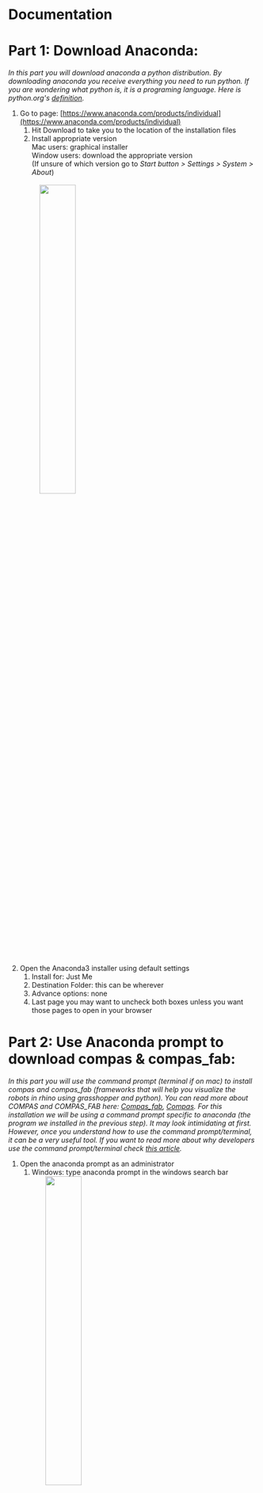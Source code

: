 # Documentation
# **Part 1: Download Anaconda:**

_In this part you will download anaconda a python distribution. By downloading anaconda you receive everything you need to run python. If you are wondering what python is, it is a programing language. Here is python.org&#39;s_ [_definition_](https://www.python.org/doc/essays/blurb/)_._

1) Go to page: [https://www.anaconda.com/products/individual](https://www.anaconda.com/products/individual)
    1) Hit Download to take you to the location of the installation files 
    2. Install appropriate version<br/>
Mac users: graphical installer<br/>
       Window users: download the appropriate version  
      (If unsure of which version go to _Start button > Settings > System > About_)<br/> <br/>
       &nbsp; &nbsp; <img src="screenGIFs/windows%20version.gif" width="40%"><br/> 

2. Open the Anaconda3 installer using default settings 
    1. Install for: Just Me 
    2. Destination Folder: this can be wherever 
    3. Advance options: none 
    4. Last page you may want to uncheck both boxes unless you want those pages to open in your browser 

# **Part 2: Use Anaconda prompt to download compas &amp; compas\_fab:**

_In this part you will use the command prompt (terminal if on mac) to install compas and compas\_fab (frameworks that will help you visualize the robots in rhino using grasshopper and python). You can read more about COMPAS and COMPAS\_FAB here:_ [_Compas\_fab_](https://gramaziokohler.github.io/compas_fab/latest/overview.html)_,_ [_Compas_](https://compas.dev/compas/index.html)_. For this installation we will be using a command prompt specific to anaconda (the program we installed in the previous step). It may look intimidating at first. However, once you understand how to use the command prompt/terminal, it can be a very useful tool. If you want to read more about why developers use the command prompt/terminal check_ _[this article](https://www.digitalcitizen.life/what-is-cmd)._

1. Open the anaconda prompt as an administrator
    1. Windows: type anaconda prompt in the windows search bar <br/>
     &nbsp; &nbsp; &nbsp; &nbsp;<img src="screenshots/commandPrompt.png" width="40%"> <br/>
    2. Mac: Open Launchpad, then click the terminal icon. <br/>
     &nbsp; &nbsp; &nbsp; &nbsp;<img src="screenshots/terminal.png" width="40%"> <br/>
2. Now we will use the prompt to install compas and compas\_fab. In the anaconda prompt/terminal type in each of these lines found below (hitting enter after each line). You can optionally copy and paste **all** of the lines. Either use (_crtl v / cmd v_) depending on your computer. If that does not work try right clicking. However before you do that you may want to change the name of the python environment. In this cause it is simply your_env_name but you could change this to be anything. **Just make sure you have the same environment name for every step**

```console
conda config --add channels conda-forge
conda remove --name your_env_name --all
conda create -n your_env_name python=3.6 compas compas_fab --yes
conda activate your_env_name
python -m compas_rhino.install
```
For the last two steps you will need to allow the anaconda prompt/terminal to make changes to local rhino files. So make sure you are logged in as an administrator.

<img src="screenGIFs/download compas and compas_fab.gif" width="60%">

_Explained below is what each line is does:_

```console 
(base) conda config --add channels conda-forge 
```
Adds the package conda-forge: _[https://conda-forge.org/#about](https://conda-forge.org/#about)_ <br/> <br/> 
```console 
(base) conda remove --name your_env_name --all 
``` 
Removes any environment with that name in preparation to create new one with updated version of python compas and compas_fab <br/>  <br/>
 ```console 
 (base) conda create -n your_env_name python=3.6 compas compas_fab --yes 
 ``` 
Creates a new python environment and installs compas and compas_fab. Python environments are helpful because they store everything you need for a certain project. In this case, in our project our dependencies are compas and compas_fab so we include them in our environment. If we were to start another project we could then create a new environment that includes everything we need for that project.<br/>  <br/>
 ```console 
 (base) conda activate your_env_name
 ``` 
Activates the environment created in the previous step  <br/><br/> 
   ```console 
   (your_env_name) python -m compas_rhino.install 
   ```
Installs compas and compas_fab for rhino <br/><br/> 
* * *
3. Finally check to make sure that the installation worked by typing/copying and pasting the following code: <br/>

```console
python
import compas_fab
compas_fab.__version__
```
You should see:
```console
'0.16.0';
```
<img src="screenshots/versionCompas.png" width="100%">

_In this step we are starting a python file, adding the package compas\_fab (which we installed in the previous step) and requesting the package&#39;s version. You should have installed the most current package. So a version of 0.16.0 or newer should be printed on the screen._ <br/><br/> 

    
# **Part 3: Downloading github &amp; files needed to run robots from grasshopper**

_In this part you will download github desktop. You will use this to get a repository from the web that will help you work with the robots in grasshopper. We are using github desktop to retrieve these files because we want to clone them instead of downloading them. Cloning is similar to downloading but has the option to update the files if they are changed by the creator._ ![](RackMultipart20200820-4-13h5aym_html_b5ed5bc59b1b939f.png)

1) Download &amp; setup GitHub for desktop: [https://desktop.github.com](https://desktop.github.com/) <img src="screenshots/GitHubLogo.png" width="10%">
    1) The proper type of GitHub should appear (i.e. mac, windows x64, etc.) however if it does not just download the appropriate version for your computer.
    2) Click installer for Windows and double click the downloaded zip folder for Mac to install.
    3) Open GitHub desktop.
    4) If you have an account sign in. If not it is recommended that you make one.
 
2) Go to documents and find the GitHub folder
    1) This is where the repositories at default will be saved
    2) If you want you can create a subfolder for the repositories from this class (see part 3. v.). Make sure to not have spaces in the name of the subfolder and try to stay away from special characters as well. These specific characters can cause issues when referencing the paths (as we see in iv.)

    
# **Part 4: ABB Communication**
_The ABB communication library is a collection of [python](https://www.python.org/doc/essays/blurb/) functions that makes communication between the ABB robot controller and your computer possible. While ABB provides its own software (RobotStudio) that allows you connect to the robot controller, change settings, send instructions, and also receive feedback, a python-based means of communication is much a easier to learn and implement in design projects, especially because we can execute python code directly from Rhino and Grasshopper._

While Compas and CompasFab are available to download and install using only conda commands, the ABB communication library must be cloned from GitHub and then installed in a similar way. 

You can clone the repository using a desktop application such as the [Github app](https://desktop.github.com/). To keep things simple, however, we are just going to close the repository using the command line.  

1) Make a folder in Documents called GitHub
2) Open Anaconda Prompt
3) Use Anaconda Prompt to activate your environment (from Part 2)

If you don't remember what you named your environment in Part 2, type into Anaconda Prompt:
```
conda env list
```

Once you know the name of your environment, activate it.
```
activate your_env_name
```
4) Navigate to the GitHub folder that you created in Documents.  Copy the path.  
5) Clone the repository

```
cd (insert here the path you just copied in step 4)
git clone https://github.com/createchaos/abb_communication.git
```
6) A folder was just created in Documents > GitHub called abb_communication.  Copy the path for the abb_communication folder. Run the following commands by copying them one at a time into Anaconda Prompt.  Press enter after each line.

```
cd (insert here the path you just copied in step 6)
pip install -e .
python -m compas_rhino.install -p abb_communication
```
Tip: don't forget the dot at the end of the `pip install -e .` command! 

# **Part 5: Install Docker**
_We will use Docker to set up backends that will enable us to visualize the robots in Grasshopper. Docker containers are like pre-packaged bubbles of code that we can access to avoid building the robot communication setup from scratch._

more info on docker here: https://gramaziokohler.github.io/compas_fab/latest/backends.html 

1) Docker reqires Windows 10 Pro, Enterprise, or Education.    
    1) To check what software you have on your computer, type "System Information" in the Search Box. 
    2) If you do not already have Windows 10 Pro, Enterprise, or Education, you can get a license here: https://princeton.onthehub.com/
    3) Click "start shopping", enter your Princeton login information, and download Windows 10 Education.
    4) Note: If you have trouble switching the license key, try restarting your computer. 

2) Download Docker
    Docker for Windows: https://hub.docker.com/editions/community/docker-ce-desktop-windows
    Docker for Mac: https://hub.docker.com/editions/community/docker-ce-desktop-mac 
    
3) Check to see if Docker is running by looking for the whale
<img src="screenshots/dockercheck.png" width="60%">

4) If you get an error about needing to enable Virtualization in BIOS, follow the instructions here: https://bce.berkeley.edu/enabling-virtualization-in-your-pc-bios.html
Note: The instructions will vary depending on the type of computer you have

# **Part 6: Install Visual Studio Code**
_Visual Studio Code allows us to visualize the Docker containers that are running on our machines._ 

1) Download Visual Studio code 
    https://code.visualstudio.com/
    
2) Install the Docker Extension for Visual Studio Code 
    1) Navigate to the extensions tab (4th icon on the left bar with four boxes) 
    2) Search for Docker 
    3) Install Docker extension

<img src="screenshots/dockerextension.PNG" width="60%">


# **Part 7: Connect to the ABBs**
_The following steps will get you setup to use the small ABB robot arms at the ECL_

1) Turn on the robots 
<img src="screenshots/on switch.JPG" width="40%">

2) Use Visual Studio Code to get Docker running
<img src="screenGIFs/dockercompose.gif" width="60%">

3) Connect the robots to your computer.  You will probably need to use an ethernet - USB adapter 
<img src="screenshots/connect to computer.JPG" width="40%">

4) Change the settings for the ethernet cable you just connected. Note: the IP adress you input has to start with 192.168.0 but the fourth number can be anything other than 102 and 103 (these are the IP addresses of the robots).  15 is a nice number, but feel free to pick your favorite. 
<img src="screenGIFs/ethernet.gif" width="60%">

5) Open Rhino and Grasshopper.  Open the robot_playground_abb_arduino.ghx.  Note: If you are going to make changes to the file, please save it locally (not in the ARC 574 repository folder on your computer) 

6) use Anaconda Prompt to active your environment.  Then ping the robots to check if you are connected. The small ABBs are 192.168.0.102 and 192.168.0.103 
    Note: if you receive a message that says "request timed out", go back and make sure you have completed steps 1-5 correctly.
<img src="screenGIFs/activateandping.gif" width="60%">

7) In the Grasshopper file, connect to ROS and load the robot for visualization 
<img src="screenGIFs/rosupdate.gif" width="60%">

8) On the robot controller, go to the Production Window.  Tap the "PP to main" button on the screen.  Press the live switch on the controller (hold half way and keep holding forever).  Press play.  On the screen you will see "waiting for connection" 

9) In the Grasshopper file, init, robot on, update settings.  After hitting the robot on button, you should see "connected" on the robot controller.  
<img src="screenGIFs/init.gif" width="60%">

10) Now you are ready to send planes! 


# **Part 7: Access the ur_fabrication_control repository**
_You will need to do the following steps before connecting to the UR3 robots in the ECL._ 

1) Clone the ur_fabrication_control repository using GitHub desktop
<img src="screenGIFs/clonerepos.gif" width="60%">

2) Switch from the Master branch to the branch called tum-princeton-restructuring
<img src="screenGIFs/switch branch.gif" width="60%">

3) A folder was just created in Documents > GitHub called ur_fabrication_control.  Copy the path for the ur_fabrication_control folder. Run the following commands one at a time in Anaconda Prompt.  Press enter after each line. 

```
activate your_env_name (or whatever your environment is named)
cd (insert here the path you just copied in step 6)
pip install -e .
python -m compas_rhino.install -p ur_fabrication_control
```

4) Open a new Rhino file.  Add the src file from this folder into Rhino.  When you are finished with the following steps, save the Rhino file.  This will make sure it remembers the path. 
    1) type EditPythonScript in the command line 
    2) Go to tools > options
    3) Add src file for the ur_fabrication_control repository
        1) Add to search path (square icon with a little star in the corner) 
        2) Navigate through your folders to find the repository.  It will be in Documents > Github > ur_fabrication_control 
        3) Inside this folder, select the src folder and hit okay.  This path will now appear in the list 
        4) Use the arrow icon to bring this path to the top of the list
        5) Save your Rhino file so Rhino rememebers the path
       
<img src="screenGIFs/adding file to rhino.gif" width="60%">


# **Part 8: Connect to the URs**
_The following steps will get you setup to use the UR robot arms at the ECL_

1) Turn on the robots 

2) Use Visual Studio Code to get Docker running
<img src="screenGIFs/dockercompose.gif" width="60%">

3) Connect the robots to your computer.  You will probably need to use an ethernet - USB adapter 

4) Change the settings for the ethernet cable you just connected. Use 192.168.10.44 to make things easier (the 44 could be changed to something else, but this is what is already set up in the file)
<img src="screenGIFs/ethernet.gif" width="60%">

5) Open Rhino and Grasshopper.  Open the robot_playground_ur_arduino.ghx.  Note: If you are going to make changes to the file, please save it locally (NOT in the ARC 574 repository folder on your computer) 

6) use Anaconda Prompt to active your environment.  

7) In the Grasshopper file, connect to ROS and load the robot for visualization 
<img src="screenGIFs/rosur.gif" width="60%">

8) Ping the robot to make sure you are connected

9) Now you are ready to send planes! 




